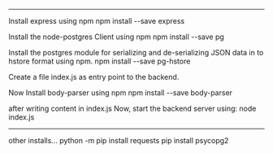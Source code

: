 -------------------------------------------------

Install express using npm
npm install --save express

Install the node-postgres Client using npm
npm install --save pg

Install the postgres module for serializing and de-serializing JSON data in to hstore format using npm.
npm install --save pg-hstore   

Create a file index.js as entry point to the backend.

Now Install body-parser using npm
npm install --save body-parser

after writing content in index.js
Now, start the backend server using:
node index.js

-------------------------------------------------

other installs...
python -m pip install requests
pip install psycopg2
